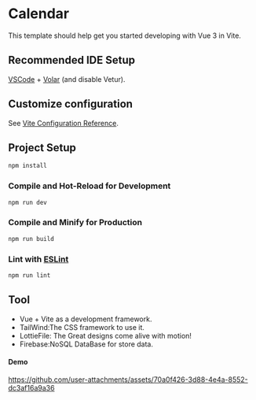 # Calendar

This template should help get you started developing with Vue 3 in Vite.

## Recommended IDE Setup

[VSCode](https://code.visualstudio.com/) + [Volar](https://marketplace.visualstudio.com/items?itemName=Vue.volar) (and disable Vetur).

## Customize configuration

See [Vite Configuration Reference](https://vitejs.dev/config/).

## Project Setup

```sh
npm install
```

### Compile and Hot-Reload for Development

```sh
npm run dev
```

### Compile and Minify for Production

```sh
npm run build
```

### Lint with [ESLint](https://eslint.org/)

```sh
npm run lint
```

## Tool
- Vue + Vite as a development framework.
- TailWind:The CSS framework to use it.
- LottieFile: The Great designs come alive with motion!
- Firebase:NoSQL DataBase for store data.

#### Demo
https://github.com/user-attachments/assets/70a0f426-3d88-4e4a-8552-dc3af16a9a36





